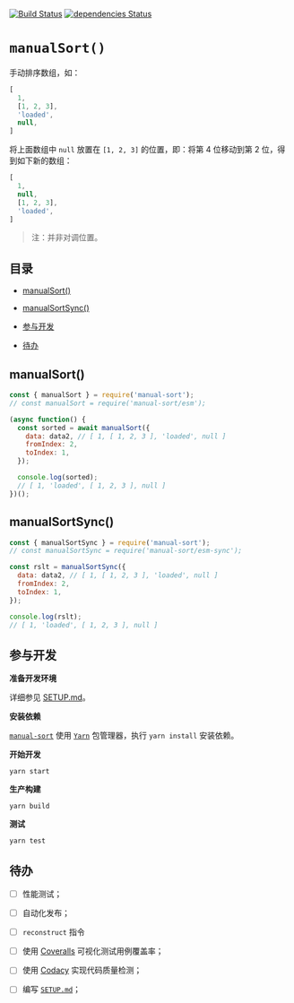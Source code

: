 [![Build Status](https://travis-ci.org/iTonyYo/manual-sort.svg?branch=master)](https://travis-ci.org/iTonyYo/manual-sort) [![dependencies Status](https://david-dm.org/iTonyYo/manual-sort/status.svg)](https://david-dm.org/iTonyYo/manual-sort)

# `manualSort()`

手动排序数组，如：

```javascript
[
  1,
  [1, 2, 3],
  'loaded',
  null,
]
```

将上面数组中 `null` 放置在 `[1, 2, 3]` 的位置，即：将第 4 位移动到第 2 位，得到如下新的数组：

```javascript
[
  1,
  null,
  [1, 2, 3],
  'loaded',
]
```

> 注：并非对调位置。

## 目录

- [manualSort()](#manualsort)

- [manualSortSync()](#manualsortsync)

- [参与开发](#%E5%8F%82%E4%B8%8E%E5%BC%80%E5%8F%91)

- [待办](#%E5%BE%85%E5%8A%9E)

## manualSort()

```javascript
const { manualSort } = require('manual-sort');
// const manualSort = require('manual-sort/esm');

(async function() {
  const sorted = await manualSort({
    data: data2, // [ 1, [ 1, 2, 3 ], 'loaded', null ]
    fromIndex: 2,
    toIndex: 1,
  });

  console.log(sorted);
  // [ 1, 'loaded', [ 1, 2, 3 ], null ]
})();
```

## manualSortSync()

```javascript
const { manualSortSync } = require('manual-sort');
// const manualSortSync = require('manual-sort/esm-sync');

const rslt = manualSortSync({
  data: data2, // [ 1, [ 1, 2, 3 ], 'loaded', null ]
  fromIndex: 2,
  toIndex: 1,
});

console.log(rslt);
// [ 1, 'loaded', [ 1, 2, 3 ], null ]
```

## 参与开发

**准备开发环境**

详细参见 [SETUP.md]()。

**安装依赖**

[`manual-sort`]() 使用 [`Yarn`](https://yarnpkg.com/zh-Hans/) 包管理器，执行 `yarn install` 安装依赖。

**开始开发**

```shell
yarn start
```

**生产构建**

```shell
yarn build
```

**测试**

```shell
yarn test
```

## 待办

- [ ] 性能测试；

- [ ] 自动化发布；

- [ ] `reconstruct` 指令

- [ ] 使用 [Coveralls](https://coveralls.io/) 可视化测试用例覆盖率；

- [ ] 使用 [Codacy](https://www.codacy.com/) 实现代码质量检测；

- [ ] 编写 [`SETUP.md`]()；
